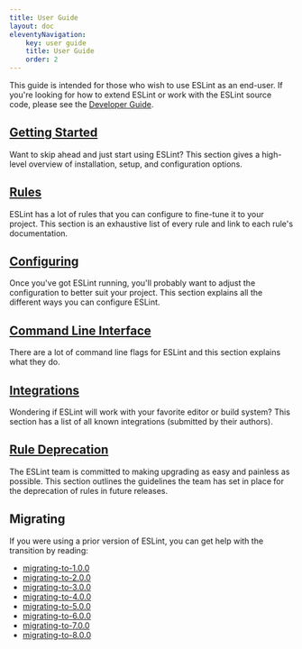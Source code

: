 ```yaml
---
title: User Guide
layout: doc
eleventyNavigation:
    key: user guide
    title: User Guide
    order: 2
---
```


This guide is intended for those who wish to use ESLint as an end-user. If you're looking for how to extend ESLint or work with the ESLint source code, please see the [Developer Guide](../developer-guide/).

## [Getting Started](getting-started)

Want to skip ahead and just start using ESLint? This section gives a high-level overview of installation, setup, and configuration options.

## [Rules](../rules/)

ESLint has a lot of rules that you can configure to fine-tune it to your project. This section is an exhaustive list of every rule and link to each rule's documentation.

## [Configuring](configuring/)

Once you've got ESLint running, you'll probably want to adjust the configuration to better suit your project. This section explains all the different ways you can configure ESLint.

## [Command Line Interface](command-line-interface)

There are a lot of command line flags for ESLint and this section explains what they do.

## [Integrations](integrations)

Wondering if ESLint will work with your favorite editor or build system? This section has a list of all known integrations (submitted by their authors).

## [Rule Deprecation](rule-deprecation)

The ESLint team is committed to making upgrading as easy and painless as possible. This section outlines the guidelines the team has set in place for the deprecation of rules in future releases.

## Migrating

If you were using a prior version of ESLint, you can get help with the transition by reading:

* [migrating-to-1.0.0](migrating-to-1.0.0)
* [migrating-to-2.0.0](migrating-to-2.0.0)
* [migrating-to-3.0.0](migrating-to-3.0.0)
* [migrating-to-4.0.0](migrating-to-4.0.0)
* [migrating-to-5.0.0](migrating-to-5.0.0)
* [migrating-to-6.0.0](migrating-to-6.0.0)
* [migrating-to-7.0.0](migrating-to-7.0.0)
* [migrating-to-8.0.0](migrating-to-8.0.0)
